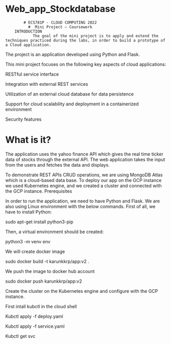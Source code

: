 # Web_app_Stockdatabase
            # ECS781P - CLOUD COMPUTING 2022
              #  Mini Project – Coursework
        INTRODUCTION
                The goal of the mini project is to apply and extend the techniques practiced during the labs, in order to build a prototype of a Cloud application.
                
                
The project is an application developed using Python and Flask.

This mini project focuses on the following key aspects of cloud applications:

RESTful service interface

Integration with external REST services

Utilization of an external cloud database for data persistence

Support for cloud scalability and deployment in a containerized environment

Security features


# What is it? 


The application uses the yahoo finance API which gives the real time ticker data of stocks through the external API. The web application takes the input from the users and fetches the data and displays.


To demonstrate REST APIs CRUD operations, we are using MongoDB Atlas which is a cloud-based data base. 
To deploy our app on the GCP instance we used Kubernetes engine, and we created a cluster and connected with the GCP instance.
Prerequisites


In order to run the application, we need to have Python and Flask. We are also using Linux environment with the below commands.
First of all, we have to install Python:


sudo apt-get install python3-pip


Then, a virtual environment should be created:


python3 -m venv env


We will create docker image


sudo docker build -t karunkkrp/app:v2 .


We push the image to docker hub account


sudo docker push karunkkrp/app:v2


Create the cluster on the Kubernetes engine and configure with the GCP instance.


First intall kubctl in the cloud shell


Kubctl apply -f deploy.yaml



Kubctl apply -f service.yaml



Kubctl get svc 
